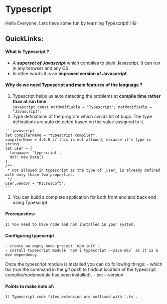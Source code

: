 # Typescript
Hello Everyone, Lets have some fun by learning Typescript!!! :smiley:

## QuickLinks:

#### What is Typescript ?
  - A **_superset of Javascript_** which compiles to plain Javascript. It can run in any browser and any OS.
  - In other words it is an **improved version of Javascrript**.

#### Why do we need Typescript and main features of the language ?
  
  1) Typescript helps us auto detecting the problems at __compile time rather than at run time__.  
    ```javascript
    const notModifiable = "Typescript";
    notModifiable = "Javascript";
    ```
  2) Type definations of the program which avoids lot of bugs.
   The type definations are auto detected based on the value assigned to it.

    ```javascript
    let compilerName = "typescript compiler";
    compilerName = 4.6.0 // this is not allowed, because it's type is string.
    let user = {
      language: 'typescript',
      dol: new Date()
    }
    /**
     * not allowed in typescript as the type of _user_ is already defined with only those two properties.
     */
    user.vendor = "Microscoft"; 
    ```
  3) You can build a complete application for both front end and back end using Typescript.
  
#### Prerequisites:
    1) You need to have node and npm installed in your system.

#### Configuring typescript
    - create an empty node project `npm init`.
    - Install typescript module `npm i typescript --save-dev` as it is a dev dependency.
  
  Once the typescript module is installed you can do following things:
    - which tsc (run the command in the _git bash_ to findout location of the typescript compiler/nodemodule has been installed).
    - tsc --version

#### Points to make note of:
    1) Typescript code files extension are suffixed with `.ts`. 